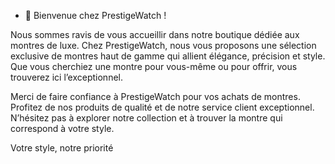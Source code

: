 - 👋 Bienvenue chez PrestigeWatch !

Nous sommes ravis de vous accueillir dans notre boutique dédiée aux montres de luxe. Chez PrestigeWatch, nous vous proposons une sélection exclusive de montres haut de gamme qui allient élégance, précision et style. Que vous cherchiez une montre pour vous-même ou pour offrir, vous trouverez ici l’exceptionnel.

Merci de faire confiance à PrestigeWatch pour vos achats de montres. Profitez de nos produits de qualité et de notre service client exceptionnel. N’hésitez pas à explorer notre collection et à trouver la montre qui correspond à votre style.

Votre style, notre priorité

<!---
Prestigewatch/Prestigewatch is a ✨ special ✨ repository because its `README.md` (this file) appears on your GitHub profile.
You can click the Preview link to take a look at your changes.
--->

